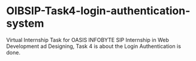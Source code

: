 # OIBSIP-Task4-login-authentication-system
Virtual Internship Task for OASIS INFOBYTE SIP Internship in Web Development ad Designing, Task 4 is about the Login Authentication is done.
